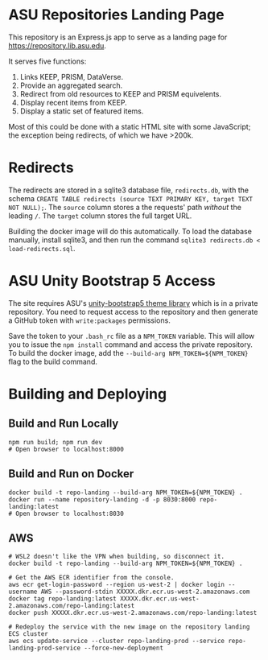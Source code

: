 # ASU Repositories Landing Page

This repository is an Express.js app to serve as a landing page for https://repository.lib.asu.edu.

It serves five functions:

1. Links KEEP, PRISM, DataVerse.
1. Provide an aggregated search.
1. Redirect from old resources to KEEP and PRISM equivelents. 
1. Display recent items from KEEP.
1. Display a static set of featured items.

Most of this could be done with a static HTML site with some JavaScript; the exception being redirects, of which we have >200k.

# Redirects

The redirects are stored in a sqlite3 database file, `redirects.db`, with the schema `CREATE TABLE redirects (source TEXT PRIMARY KEY, target TEXT NOT NULL);`.
The `source` column stores a the requests' path *without* the leading `/`. The `target` column stores the full target URL.

Building the docker image will do this automatically.
To load the database manually, install sqlite3, and then run the command `sqlite3 redirects.db < load-redirects.sql`.

# ASU Unity Bootstrap 5 Access

The site requires ASU's [unity-bootstrap5 theme library](https://unity.web.asu.edu/@asu/unity-bootstrap-theme/index.html?path=/story/get-started-get-started--page) which is in a private repository. You need to request access to the repository and then generate a GitHub token with `write:packages` permissions.

Save the token to your `.bash_rc` file as a `NPM_TOKEN` variable. This will allow you to issue the `npm install` command and access the private repository. To build the docker image, add the `--build-arg NPM_TOKEN=${NPM_TOKEN}` flag to the build command.

# Building and Deploying

## Build and Run Locally

```
npm run build; npm run dev
# Open browser to localhost:8000
```

## Build and Run on Docker

```
docker build -t repo-landing --build-arg NPM_TOKEN=${NPM_TOKEN} .
docker run --name repository-landing -d -p 8030:8000 repo-landing:latest
# Open browser to localhost:8030
```

## AWS
```
# WSL2 doesn't like the VPN when building, so disconnect it.
docker build -t repo-landing --build-arg NPM_TOKEN=${NPM_TOKEN} .

# Get the AWS ECR identifier from the console.
aws ecr get-login-password --region us-west-2 | docker login --username AWS --password-stdin XXXXX.dkr.ecr.us-west-2.amazonaws.com
docker tag repo-landing:latest XXXXX.dkr.ecr.us-west-2.amazonaws.com/repo-landing:latest
docker push XXXXX.dkr.ecr.us-west-2.amazonaws.com/repo-landing:latest

# Redeploy the service with the new image on the repository landing ECS cluster
aws ecs update-service --cluster repo-landing-prod --service repo-landing-prod-service --force-new-deployment
```

